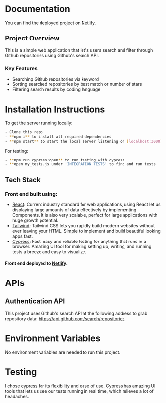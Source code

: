 # Documentation

You can find the deployed project on [Netlify](https://eager-curie-6f78bc.netlify.app).

## Project Overview

This is a simple web application that let's users search and filter through Github repositories using Github's search API.

### Key Features

- Searching Github repositories via keyword
- Sorting searched repositories by best match or number of stars
- Filtering search results by coding language

# Installation Instructions

To get the server running locally:

```bash
- Clone this repo
- **npm i** to install all required dependencies
- **npm start** to start the local server listening on [localhost:3000](http://localhost:3000)
```

For testing:
```bash
- **npm run cypress:open** to run testing with cypress
- **open my_tests.js under 'INTEGRATION TESTS' to find and run tests
```

## Tech Stack

### Front end built using:

- [React](https://reactjs.org/): Current industry standard for web applications, using React let us displaying large amounts of data effectively by implementing Components. It is also very scalable, perfect for large applications with huge growth potential.
- [Tailwind](https://tailwindcss.com/): Tailwind CSS lets you rapidly build modern websites without ever leaving your HTML. Simple to implement and build beautiful looking apps fast.
- [Cypress](https://docs.cypress.io/): Fast, easy and reliable testing for anything that runs in a browser. Amazing UI tool for making setting up, writing, and running tests a breeze and easy to visualize.

#### Front end deployed to [Netlify](https://eager-curie-6f78bc.netlify.app).

# APIs

## Authentication API

This project uses Github's search API at the following address to grab repository data:
https://api.github.com/search/repositories

# Environment Variables

No environment variables are needed to run this project.

# Testing

I chose [cypress](https://docs.cypress.io/) for its flexibility and ease of use. Cypress has amazing UI tools that lets us see our tests running in real time, which relieves a lot of headaches.